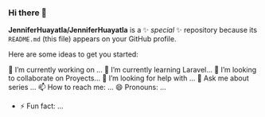### Hi there 👋


**JenniferHuayatla/JenniferHuayatla** is a ✨ _special_ ✨ repository because its `README.md` (this file) appears on your GitHub profile.

Here are some ideas to get you started:

🔭 I’m currently working on ...
🌱 I’m currently learning Laravel...
👯 I’m looking to collaborate on Proyects...
🤔 I’m looking for help with  ...
💬 Ask me about series ...
📫 How to reach me: ...
😄 Pronouns: ...
- ⚡ Fun fact: ...

